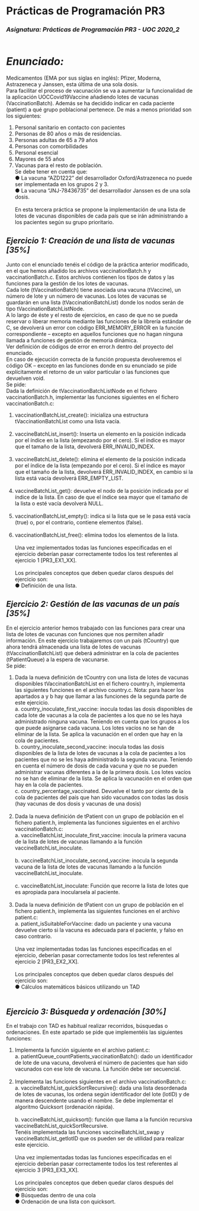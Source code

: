 # Prácticas de Programación PR3
### ***Asignatura: Prácticas de Programación PR3 - UOC 2020_2<br/><br/>***
# ***Enunciado:<br/>***
Medicamentos (EMA por sus siglas en inglés): Pfizer, Moderna, Astrazeneca y Janssen,
esta última de una sola dosis.<br/>
Para facilitar el proceso de vacunación se va a aumentar la funcionalidad de la aplicación UOCCovid19Vaccine añadiendo lotes de vacunas (VaccinationBatch).
Además se ha decidido indicar en cada paciente (patient) a qué grupo poblacional pertenece. De más a menos prioridad son los siguientes:
1. Personal sanitario en contacto con pacientes
2. Personas de 80 años o más de residencias.
3. Personas adultas de 65 a 79 años
4. Personas con comorbilidades
5. Personal esencial
6. Mayores de 55 años
7. Vacunas para el resto de población. <br/>
Se debe tener en cuenta que: <br/>
● La vacuna “AZD1222” del desarrollador Oxford/Astrazeneca no puede ser implementada en los grupos 2 y 3. <br/>
● La vacuna “JNJ-78436735” del desarrollador Janssen es de una sola dosis. <br/><br/>
En esta tercera práctica se propone la implementación de una lista de lotes de vacunas disponibles de cada país que se irán administrando a los pacientes según su grupo prioritario. <br/>

## ***Ejercicio 1: Creación de una lista de vacunas [35%] <br/>***
Junto con el enunciado tenéis el código de la práctica anterior modificado, en el que hemos añadido los archivos vaccinationBatch.h y vaccinationBatch.c. Estos archivos contienen los tipos de datos y las funciones para la gestión de los lotes de vacunas. <br/>
Cada lote (tVaccinationBatch) tiene asociada una vacuna (tVaccine), un número de lote y un número de vacunas. Los lotes de vacunas se guardarán en una lista
(tVaccinationBatchList) donde los nodos serán de tipo tVaccinationBatchListNode. <br/>
A lo largo de éste y el resto de ejercicios, en caso de que no se pueda reservar o liberar memoria mediante las funciones de la librería estándar de C, se devolverá un error con código ERR_MEMORY_ERROR en la función correspondiente – excepto en aquellos funciones que no hagan ninguna llamada a funciones de gestión de memoria dinámica. <br/>
Ver definición de códigos de error en error.h dentro del proyecto del enunciado. <br/>
En caso de ejecución correcta de la función propuesta devolveremos el código OK – excepto en las funciones donde en su enunciado se pide explícitamente el retorno de un valor particular o las funciones que devuelven void. <br/>
Se pide: <br/>
Dada la definición de tVaccinationBatchListNode en el fichero vaccinationBatch.h, implementar las funciones siguientes en el fichero vaccinationBatch.c:<br/>
1. vaccinationBatchList_create(): inicializa una estructura tVaccinationBatchList como una lista vacía.<br/><br/>
2. vaccineBatchList_insert(): Inserta un elemento en la posición indicada por el índice en la lista (empezando por el cero). Si el índice es mayor que el tamaño de
la lista, devolverá ERR_INVALID_INDEX. <br/><br/>
3. vaccineBatchList_delete(): elimina el elemento de la posición indicada por el índice de la lista (empezando por el cero). Si el índice es mayor que el tamaño de
la lista, devolverá ERR_INVALID_INDEX, en cambio si la lista está vacía devolverá ERR_EMPTY_LIST.<br/><br/>
4. vaccineBatchList_get(): devuelve el nodo de la posición indicada por el índice de la lista. En caso de que el índice sea mayor que el tamaño de la lista o esté vacía devolverá NULL.<br/><br/>
5. vaccinationBatchList_empty(): indica si la lista que se le pasa está vacía (true) o, por el contrario, contiene elementos (false).<br/><br/>
6. vaccinationBatchList_free(): elimina todos los elementos de la lista.<br/>
<br/>Una vez implementados todas las funciones especificadas en el ejercicio deberían pasar correctamente todos los test referentes al ejercicio 1 [PR3_EX1_XX]. 
<br/><br/>Los principales conceptos que deben quedar claros después del ejercicio son:<br/>
● Definición de una lista.<br/>

## ***Ejercicio 2: Gestión de las vacunas de un país [35%] <br/>***
En el ejercicio anterior hemos trabajado con las funciones para crear una lista de lotes de vacunas con funciones que nos permiten añadir información. En este ejercicio trabajaremos con un país (tCountry) que ahora tendrá almacenada una lista de lotes de vacunas (tVaccinationBatchList) que deberá administrar en la cola de pacientes (tPatientQueue) a la espera de vacunarse.<br/>
Se pide:<br/>
1. Dada la nueva definición de tCountry con una lista de lotes de vacunas disponibles tVaccinationBatchList en el fichero country.h, implementa las siguientes funciones en el archivo country.c. Nota: para hacer los apartados a y b hay que llamar a las funciones de la segunda parte de este ejercicio.<br/>
a. country_inoculate_first_vaccine: inocula todas las dosis disponibles de cada lote de vacunas a la cola de pacientes a los que no se les haya
administrado ninguna vacuna. Teniendo en cuenta que los grupos a los que puede asignarse cada vacuna. Los lotes vacíos no se han de eliminar de la
lista. Se aplica la vacunación en el orden que hay en la cola de pacientes.<br/>
b. country_inoculate_second_vaccine: inocula todas las dosis disponibles de la lista de lotes de vacunas a la cola de pacientes a los pacientes que no se
les haya administrado la segunda vacuna. Teniendo en cuenta el número de dosis de cada vacuna y que no se pueden administrar vacunas diferentes a
la de la primera dosis. Los lotes vacíos no se han de eliminar de la lista. Se aplica la vacunación en el orden que hay en la cola de pacientes.<br/>
c. country_percentage_vaccinated. Devuelve el tanto por ciento de la cola de pacientes del país que han sido vacunados con todas las dosis (hay vacunas
de dos dosis y vacunas de una dosis) <br/> <br/>
2. Dada la nueva definición de tPatient con un grupo de población en el fichero patient.h, implementa las funciones siguientes en el archivo vaccinationBatch.c:<br/>
a. vaccineBatchList_inoculate_first_vaccine: inocula la primera vacuna de la lista de lotes de vacunas llamando a la función vaccineBatchList_inoculate.<br/>
<br/>b. vaccineBatchList_inoculate_second_vaccine: inocula la segunda vacuna de la lista de lotes de vacunas llamando a la función vaccineBatchList_inoculate.<br/>
<br/>c. vaccineBatchList_inoculate: Función que recorre la lista de lotes que es apropiada para inocularsela al paciente.<br/><br/>
3. Dada la nueva definición de tPatient con un grupo de población en el fichero patient.h, implementa las siguientes funciones en el archivo patient.c:<br/>
a. patient_isSuitableForVaccine: dado un paciente y una vacuna devuelve cierto si la vacuna es adecuada para el paciente, y falso en caso contrario. <br/>
<br/>Una vez implementadas todas las funciones especificadas en el ejercicio, deberían pasar correctamente todos los test referentes al ejercicio 2 [PR3_EX2_XX].<br/><br/> Los principales conceptos que deben quedar claros después del ejercicio son:<br/>
● Cálculos matemáticos básicos utilizando un TAD<br/><br/>

## ***Ejercicio 3: Búsqueda y ordenación [30%] <br/>***
En el trabajo con TAD es habitual realizar recorridos, búsquedas o ordenaciones. En este apartado se pide que implementéis las siguientes funciones:<br/>
1. Implementa la función siguiente en el archivo patient.c:<br/>
a. patientQueue_countPatients_vaccinationBatch(): dado un identificador de lote de una vacuna, devolverá el número de pacientes que han sido
vacunados con ese lote de vacuna. La función debe ser secuencial. <br/><br/>
2. Implementa las funciones siguientes en el archivo vaccinationBatch.c:<br/>
a. vaccineBatchList_quickSortRecursive(): dada una lista desordenada de lotes de vacunas, los ordena según identificador del lote (lotID) y de manera
descendente usando el nombre. Se debe implementar el algoritmo Quicksort (ordenación rápida).<br/>
<br/>b. vaccineBatchList_quicksort(): función que llama a la función recursiva vaccineBatchList_quickSortRecursive.<br/>
Tenéis implementada las funciones vaccineBatchList_swap y vaccineBatchList_getlotID que os pueden ser de utilidad para realizar este ejercicio.<br/>
<br/>Una vez implementadas todas las funciones especificadas en el ejercicio deberían pasar correctamente todos los test referentes al ejercicio 3 [PR3_EX3_XX].<br/>
<br/>Los principales conceptos que deben quedar claros después del ejercicio son:<br/>
● Búsquedas dentro de una cola<br/>
● Ordenación de una lista con quicksort.<br/>
